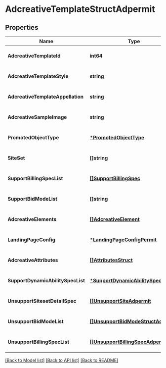 # AdcreativeTemplateStructAdpermit

## Properties
Name | Type | Description | Notes
------------ | ------------- | ------------- | -------------
**AdcreativeTemplateId** | **int64** |  | [optional] [default to null]
**AdcreativeTemplateStyle** | **string** |  | [optional] [default to null]
**AdcreativeTemplateAppellation** | **string** |  | [optional] [default to null]
**AdcreativeSampleImage** | **string** |  | [optional] [default to null]
**PromotedObjectType** | [***PromotedObjectType**](PromotedObjectType.md) |  | [optional] [default to null]
**SiteSet** | **[]string** |  | [optional] [default to null]
**SupportBillingSpecList** | [**[]SupportBillingSpec**](support_billing_spec.md) |  | [optional] [default to null]
**SupportBidModeList** | **[]string** |  | [optional] [default to null]
**AdcreativeElements** | [**[]AdcreativeElement**](adcreative_element.md) |  | [optional] [default to null]
**LandingPageConfig** | [***LandingPageConfigPermit**](landing_page_config_permit.md) |  | [optional] [default to null]
**AdcreativeAttributes** | [**[]AttributesStruct**](attributes_struct.md) |  | [optional] [default to null]
**SupportDynamicAbilitySpecList** | [***SupportDynamicAbilitySpecList**](support_dynamic_ability_spec_list.md) |  | [optional] [default to null]
**UnsupportSitesetDetailSpec** | [**[]UnsupportSiteAdpermit**](unsupport_site_adpermit.md) |  | [optional] [default to null]
**UnsupportBidModeList** | [**[]UnsupportBidModeStructAdpermit**](unsupport_bid_mode_struct_adpermit.md) |  | [optional] [default to null]
**UnsupportBillingSpecList** | [**[]UnsupportBillingSpecAdpermit**](unsupport_billing_spec_adpermit.md) |  | [optional] [default to null]

[[Back to Model list]](../README.md#documentation-for-models) [[Back to API list]](../README.md#documentation-for-api-endpoints) [[Back to README]](../README.md)


